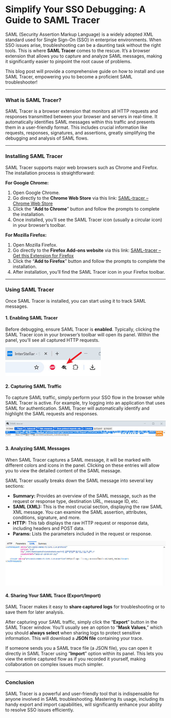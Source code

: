 # Simplify Your SSO Debugging: A Guide to SAML Tracer

SAML (Security Assertion Markup Language) is a widely adopted XML standard used for Single Sign-On (SSO) in enterprise environments. When SSO issues arise, troubleshooting can be a daunting task without the right tools. This is where **SAML Tracer** comes to the rescue. It’s a browser extension that allows you to capture and analyze SAML messages, making it significantly easier to pinpoint the root cause of problems.

This blog post will provide a comprehensive guide on how to install and use SAML Tracer, empowering you to become a proficient SAML troubleshooter!

------

### What is SAML Tracer?

SAML Tracer is a browser extension that monitors all HTTP requests and responses transmitted between your browser and servers in real-time. It automatically identifies SAML messages within this traffic and presents them in a user-friendly format. This includes crucial information like requests, responses, signatures, and assertions, greatly simplifying the debugging and analysis of SAML flows.

------

### Installing SAML Tracer

SAML Tracer supports major web browsers such as Chrome and Firefox. The installation process is straightforward:

**For Google Chrome:**

1. Open Google Chrome.
2. Go directly to the **Chrome Web Store** via this link: [SAML-tracer – Chrome Web Store](https://chrome.google.com/webstore/detail/saml-tracer/mpdajninpobndbfcldcmbpnnbhibjmch)
3. Click the “**Add to Chrome**” button and follow the prompts to complete the installation.
4. Once installed, you’ll see the SAML Tracer icon (usually a circular icon) in your browser’s toolbar.

**For Mozilla Firefox:**

1. Open Mozilla Firefox.
2. Go directly to the **Firefox Add-ons website** via this link: [SAML-tracer – Get this Extension for Firefox](https://addons.mozilla.org/en-US/firefox/addon/saml-tracer/)
3. Click the “**Add to Firefox**” button and follow the prompts to complete the installation.
4. After installation, you’ll find the SAML Tracer icon in your Firefox toolbar.

------

### Using SAML Tracer

Once SAML Tracer is installed, you can start using it to track SAML messages.

#### 1. Enabling SAML Tracer

Before debugging, ensure SAML Tracer is **enabled**. Typically, clicking the SAML Tracer icon in your browser’s toolbar will open its panel. Within the panel, you’ll see all captured HTTP requests.

![img](./assets/saml_tracer_chrome_icon.jpg)

#### 2. Capturing SAML Traffic

To capture SAML traffic, simply perform your SSO flow in the browser while SAML Tracer is active. For example, try logging into an application that uses SAML for authentication. SAML Tracer will automatically identify and highlight the SAML requests and responses.

![img](./assets/saml_tracer_menu.jpg)

#### 3. Analyzing SAML Messages

When SAML Tracer captures a SAML message, it will be marked with different colors and icons in the panel. Clicking on these entries will allow you to view the detailed content of the SAML message.

SAML Tracer usually breaks down the SAML message into several key sections:

- **Summary:** Provides an overview of the SAML message, such as the request or response type, destination URL, message ID, etc.
- **SAML (XML):** This is the most crucial section, displaying the raw SAML XML message. You can examine the SAML assertion, attributes, conditions, signature, and more.
- **HTTP:** This tab displays the raw HTTP request or response data, including headers and POST data.
- **Params:** Lists the parameters included in the request or response.

![img](./assets/saml_tracer_analyze.jpg)

#### 4. Sharing Your SAML Trace (Export/Import)

SAML Tracer makes it easy to **share captured logs** for troubleshooting or to save them for later analysis.

After capturing your SAML traffic, simply click the “**Export**” button in the SAML Tracer window. You’ll usually see an option to “**Mask Values**,” which you should **always select** when sharing logs to protect sensitive information. This will download a **JSON file** containing your trace.

If someone sends you a SAML trace file (a JSON file), you can open it directly in SAML Tracer using “**Import**” option within its panel. This lets you view the entire captured flow as if you recorded it yourself, making collaboration on complex issues much simpler.

------

### Conclusion

SAML Tracer is a powerful and user-friendly tool that is indispensable for anyone involved in SAML troubleshooting. Mastering its usage, including its handy export and import capabilities, will significantly enhance your ability to resolve SSO issues efficiently.